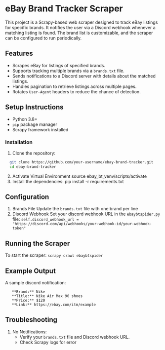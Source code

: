 # eBay Brand Tracker Scraper

This project is a Scrapy-based web scraper designed to track eBay listings for specific brands. It notifies the user via a Discord webhook whenever a matching listing is found. The brand list is customizable, and the scraper can be configured to run periodically.


## Features

- Scrapes eBay for listings of specified brands.
- Supports tracking multiple brands via a `brands.txt` file.
- Sends notifications to a Discord server with details about the matched listings.
- Handles pagination to retrieve listings across multiple pages.
- Rotates `User-Agent` headers to reduce the chance of detection.


## Setup Instructions

- Python 3.8+
- `pip` package manager
- Scrapy framework installed


### Installation
1. Clone the repository:

 ``` bash
   git clone https://github.com/your-username/ebay-brand-tracker.git
   cd ebay-brand-tracker
 ```
2. Activate Virtual Environment
 source ebay_bt_venv/scripts/activate
3. Install the dependencies:
 pip install -r requirements.txt


## Configuration
1. Brands File
 Update the `brands.txt` file with one brand per line
2. Discord Webhook
 Set your discord webhook URL in the `ebaybtspider.py` file:
 ``` self.discord_webhook_url = "https://discord.com/api/webhooks/your-webhook-id/your-webhook-token" ```


## Running the Scraper
 To start the scraper:
 ``` scrapy crawl ebaybtspider ```


## Example Output
 A sample discord notification:
 ```
    **Brand:** Nike
    **Title:** Nike Air Max 90 shoes
    **Price:** $120
    **Link:** https://ebay.com/itm/example
 ```


## Troubleshooting
 1. No Notifications:
    - Verify your `brands.txt` file and Discord webhook URL.
    - Check Scrapy logs for error
    


